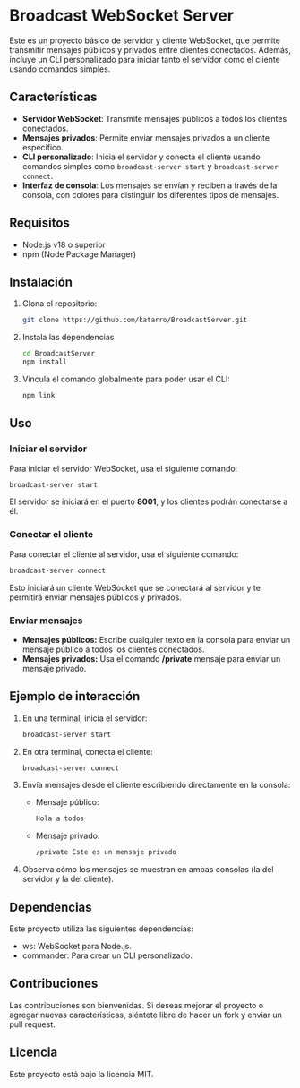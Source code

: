 # Broadcast WebSocket Server

Este es un proyecto básico de servidor y cliente WebSocket, que permite transmitir mensajes públicos y privados entre clientes conectados. Además, incluye un CLI personalizado para iniciar tanto el servidor como el cliente usando comandos simples.

## Características

- **Servidor WebSocket**: Transmite mensajes públicos a todos los clientes conectados.
- **Mensajes privados**: Permite enviar mensajes privados a un cliente específico.
- **CLI personalizado**: Inicia el servidor y conecta el cliente usando comandos simples como `broadcast-server start` y `broadcast-server connect`.
- **Interfaz de consola**: Los mensajes se envían y reciben a través de la consola, con colores para distinguir los diferentes tipos de mensajes.

## Requisitos

- Node.js v18 o superior
- npm (Node Package Manager)

## Instalación

1. Clona el repositorio:

   ```bash
   git clone https://github.com/katarro/BroadcastServer.git
   ```

2. Instala las dependencias 
   ```bash
   cd BroadcastServer
   npm install
   ```
3. Vincula el comando globalmente para poder usar el CLI:
   ```bash
   npm link
   ```

## Uso
### Iniciar el servidor

Para iniciar el servidor WebSocket, usa el siguiente comando:

```bash
broadcast-server start
```

El servidor se iniciará en el puerto **8001**, y los clientes podrán conectarse a él.

### Conectar el cliente
Para conectar el cliente al servidor, usa el siguiente comando:

```bash
broadcast-server connect
```
Esto iniciará un cliente WebSocket que se conectará al servidor y te permitirá enviar mensajes públicos y privados.

### Enviar mensajes
- **Mensajes públicos:** Escribe cualquier texto en la consola para enviar un mensaje público a todos los clientes conectados.
- **Mensajes privados:** Usa el comando **/private** mensaje para enviar un mensaje privado.

## Ejemplo de interacción
1. En una terminal, inicia el servidor:

    ```bash
    broadcast-server start
    ```

2. En otra terminal, conecta el cliente:

    ```bash
    broadcast-server connect
    ```

3. Envía mensajes desde el cliente escribiendo directamente en la consola:

    - Mensaje público:

        ```bash
        Hola a todos
        ```

    - Mensaje privado:

        ```bash
        /private Este es un mensaje privado
        ```

4. Observa cómo los mensajes se muestran en ambas consolas (la del servidor y la del cliente).


## Dependencias
Este proyecto utiliza las siguientes dependencias:

- ws: WebSocket para Node.js.
- commander: Para crear un CLI personalizado.

## Contribuciones
Las contribuciones son bienvenidas. Si deseas mejorar el proyecto o agregar nuevas características, siéntete libre de hacer un fork y enviar un pull request.

## Licencia
Este proyecto está bajo la licencia MIT.